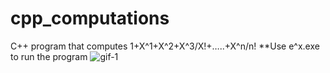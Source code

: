 # cpp_computations
C++ program that computes 1+X^1+X^2+X^3/X!+…..+X^n/n!
**Use e^x.exe to run the program
![gif-1](https://user-images.githubusercontent.com/25099348/111407117-5927bb00-870e-11eb-8792-6bbbd6c9e1f4.gif)
